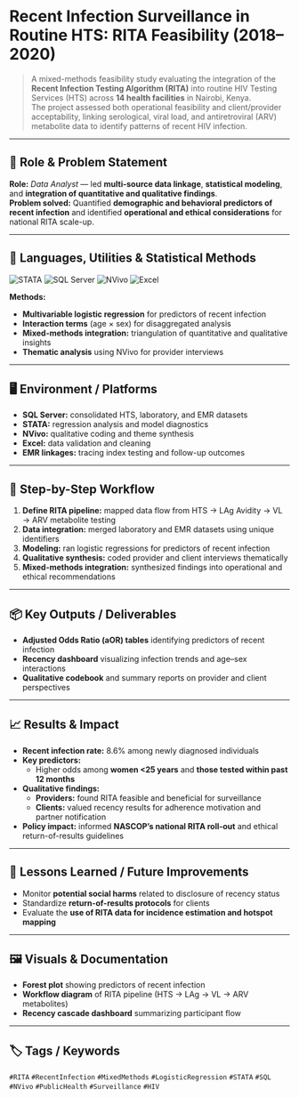 # Recent Infection Surveillance in Routine HTS: RITA Feasibility (2018–2020)

> A mixed-methods feasibility study evaluating the integration of the **Recent Infection Testing Algorithm (RITA)** into routine HIV Testing Services (HTS) across **14 health facilities** in Nairobi, Kenya.  
> The project assessed both operational feasibility and client/provider acceptability, linking serological, viral load, and antiretroviral (ARV) metabolite data to identify patterns of recent HIV infection.

---

## 👤 Role & Problem Statement
**Role:** *Data Analyst* — led **multi-source data linkage**, **statistical modeling**, and **integration of quantitative and qualitative findings**.  
**Problem solved:** Quantified **demographic and behavioral predictors of recent infection** and identified **operational and ethical considerations** for national RITA scale-up.

---

## 🧰 Languages, Utilities & Statistical Methods

<p>
  <img src="https://img.shields.io/badge/STATA-Analysis-1f7a8c?style=for-the-badge" alt="STATA">
  <img src="https://img.shields.io/badge/SQL%20Server-Database-CC2927?style=for-the-badge&logo=microsoft-sql-server&logoColor=white" alt="SQL Server">
  <img src="https://img.shields.io/badge/NVivo-Qualitative%20Analysis-8A2BE2?style=for-the-badge" alt="NVivo">
  <img src="https://img.shields.io/badge/Excel-Data%20Cleaning-217346?style=for-the-badge&logo=microsoft-excel&logoColor=white" alt="Excel">
</p>

**Methods:**  
- **Multivariable logistic regression** for predictors of recent infection  
- **Interaction terms** (age × sex) for disaggregated analysis  
- **Mixed-methods integration:** triangulation of quantitative and qualitative insights  
- **Thematic analysis** using NVivo for provider interviews  

---

## 🖥️ Environment / Platforms
- **SQL Server:** consolidated HTS, laboratory, and EMR datasets  
- **STATA:** regression analysis and model diagnostics  
- **NVivo:** qualitative coding and theme synthesis  
- **Excel:** data validation and cleaning  
- **EMR linkages:** tracing index testing and follow-up outcomes  

---

## 🧭 Step-by-Step Workflow
1. **Define RITA pipeline:** mapped data flow from HTS → LAg Avidity → VL → ARV metabolite testing  
2. **Data integration:** merged laboratory and EMR datasets using unique identifiers  
3. **Modeling:** ran logistic regressions for predictors of recent infection  
4. **Qualitative synthesis:** coded provider and client interviews thematically  
5. **Mixed-methods integration:** synthesized findings into operational and ethical recommendations  

---

## 📦 Key Outputs / Deliverables
- **Adjusted Odds Ratio (aOR) tables** identifying predictors of recent infection  
- **Recency dashboard** visualizing infection trends and age–sex interactions  
- **Qualitative codebook** and summary reports on provider and client perspectives  

---

## 📈 Results & Impact
- **Recent infection rate:** 8.6% among newly diagnosed individuals  
- **Key predictors:**  
  - Higher odds among **women <25 years** and **those tested within past 12 months**  
- **Qualitative findings:**  
  - **Providers:** found RITA feasible and beneficial for surveillance  
  - **Clients:** valued recency results for adherence motivation and partner notification  
- **Policy impact:** informed **NASCOP’s national RITA roll-out** and ethical return-of-results guidelines  

---

## 🔧 Lessons Learned / Future Improvements
- Monitor **potential social harms** related to disclosure of recency status  
- Standardize **return-of-results protocols** for clients  
- Evaluate the **use of RITA data for incidence estimation and hotspot mapping**  

---

## 🖼️ Visuals & Documentation
- **Forest plot** showing predictors of recent infection  
- **Workflow diagram** of RITA pipeline (HTS → LAg → VL → ARV metabolites)  
- **Recency cascade dashboard** summarizing participant flow  

---

## 🏷️ Tags / Keywords
`#RITA` `#RecentInfection` `#MixedMethods` `#LogisticRegression` `#STATA` `#SQL` `#NVivo` `#PublicHealth` `#Surveillance` `#HIV`

